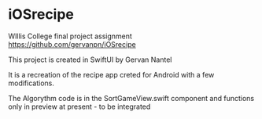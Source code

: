 # iOSrecipe
WIllis College final project assignment
https://github.com/gervanpn/iOSrecipe


This project is created in SwiftUI by Gervan Nantel

It is a recreation of the recipe app creted for Android with a few modifications.

The Algorythm code is in the SortGameView.swift component and functions only in preview at present - to be integrated
